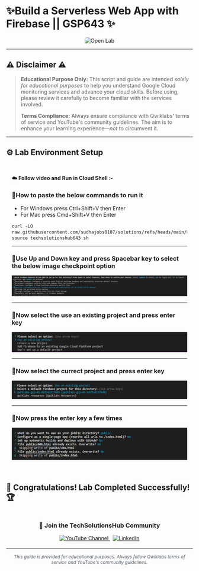 # ✨Build a Serverless Web App with Firebase || GSP643 ✨
<div align="center">
<a href="https://www.cloudskillsboost.google/focuses/8391?parent=catalog" target="_blank" rel="noopener noreferrer" style="text-decoration: none;">
    <img src="https://img.shields.io/badge/Open_Lab-Cloud_Skills_Boost-4285F4?style=for-the-badge&logo=google&logoColor=white&labelColor=34A853" alt="Open Lab" style="height: 35px; border-radius: 5px;">
  </a>
</div>

---

## ⚠️ Disclaimer ⚠️

> **Educational Purpose Only:** This script and guide are intended *solely for educational purposes* to help you understand Google Cloud monitoring services and advance your cloud skills. Before using, please review it carefully to become familiar with the services involved.
>
> **Terms Compliance:** Always ensure compliance with Qwiklabs' terms of service and YouTube's community guidelines. The aim is to enhance your learning experience—*not* to circumvent it.

---

## ⚙️ Lab Environment Setup

<div style="padding: 15px; margin: 10px 0;">
<p><strong>☁️ Follow video and Run in Cloud Shell :-</strong></p>
  
### 🚨How to paste the below commands to run it
- For Windows press Ctrl+Shift+V then Enter
- For Mac press Cmd+Shift+V then Enter

```
curl -LO raw.githubusercontent.com/sudhajobs0107/solutions/refs/heads/main/Build%20a%20Serverless%20Web%20App%20with%20Firebase/techsolutionshub643.sh
source techsolutionshub643.sh
```
---

### 🚨Use Up and Down key and press Spacebar key to select the below image checkpoint option
![A](https://github.com/sudhajobs0107/solutions/blob/main/Build%20a%20Serverless%20Web%20App%20with%20Firebase/A.png)

---

### 🚨Now select the use an existing project and press enter key
![B](https://github.com/sudhajobs0107/solutions/blob/main/Build%20a%20Serverless%20Web%20App%20with%20Firebase/B.png)

---

### 🚨Now select the currect project and press enter key
![C](https://github.com/sudhajobs0107/solutions/blob/main/Build%20a%20Serverless%20Web%20App%20with%20Firebase/C.png)

---

### 🚨Now press the enter key a few times
![D](https://github.com/sudhajobs0107/solutions/blob/main/Build%20a%20Serverless%20Web%20App%20with%20Firebase/D.png)

</div>

## 🎉 **Congratulations! Lab Completed Successfully!** 🏆  

<div align="center" style="padding: 5px;">
  <h3>📱 Join the TechSolutionsHub Community</h3>
  
  <a href="https://www.youtube.com/@techsolutionshub01">
    <img src="https://img.shields.io/badge/Subscribe-TechSolutionsHub-FF0000?style=for-the-badge&logo=youtube&logoColor=white" alt="YouTube Channel">
  </a>
  &nbsp;
  <a href="https://www.linkedin.com/in/sudha-yadav-devops-engineer/">
    <img src="https://img.shields.io/badge/LINKEDIN-Sudha%20Yadav-0077B5?style=for-the-badge&logo=linkedin&logoColor=white" alt="LinkedIn">
</a>


</div>

---

<div align="center">
  <p style="font-size: 12px; color: #586069;">
    <em>This guide is provided for educational purposes. Always follow Qwiklabs terms of service and YouTube's community guidelines.</em>
  </p>
</div>

